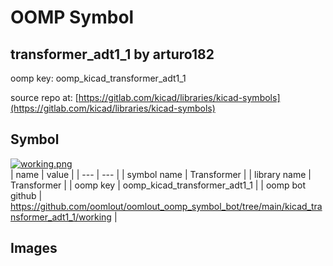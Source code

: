 # OOMP Symbol  
## transformer_adt1_1  by arturo182  
  
oomp key: oomp_kicad_transformer_adt1_1  
  
source repo at: [https://gitlab.com/kicad/libraries/kicad-symbols](https://gitlab.com/kicad/libraries/kicad-symbols)  
## Symbol  
  
[![working.png](working_600.png)](working.png)  
| name | value | 
| --- | --- | 
| symbol name | Transformer | 
| library name | Transformer | 
| oomp key | oomp_kicad_transformer_adt1_1 | 
| oomp bot github | https://github.com/oomlout/oomlout_oomp_symbol_bot/tree/main/kicad_transformer_adt1_1/working | 
## Images  
